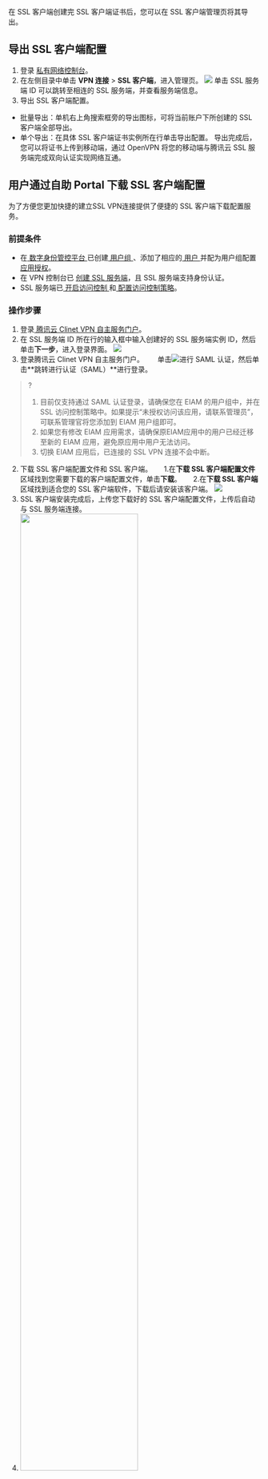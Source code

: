 在 SSL 客户端创建完 SSL 客户端证书后，您可以在 SSL 客户端管理页将其导出。

## 导出 SSL 客户端配置
1. 登录 [私有网络控制台](https://console.cloud.tencent.com/vpc/vpc?rid=1)。
2. 在左侧目录中单击 **VPN 连接** > **SSL 客户端**，进入管理页。
![](https://qcloudimg.tencent-cloud.cn/raw/474be4b7131b022ef549cb783a160fc4.png)
  单击 SSL 服务端 ID 可以跳转至相连的 SSL 服务端，并查看服务端信息。
3. 导出 SSL 客户端配置。
 - 批量导出：单机右上角搜索框旁的导出图标，可将当前账户下所创建的 SSL 客户端全部导出。
 - 单个导出：在具体 SSL 客户端证书实例所在行单击导出配置。
导出完成后，您可以将证书上传到移动端，通过 OpenVPN 将您的移动端与腾讯云 SSL 服务端完成双向认证实现网络互通。


## 用户通过自助 Portal 下载 SSL 客户端配置[](id:Portal)
为了方便您更加快捷的建立SSL VPN连接提供了便捷的 SSL 客户端下载配置服务。

### 前提条件
- 在[ 数字身份管控平台 ](https://console.cloud.tencent.com/eiam)已创建[ 用户组 ](https://cloud.tencent.com/document/product/1442/55067)、添加了相应的[ 用户 ](https://cloud.tencent.com/document/product/1442/55066)并配为用户组配置[ 应用授权](https://cloud.tencent.com/document/product/1442/55069)。
- 在 VPN 控制台已 [创建 SSL 服务端](https://cloud.tencent.com/document/product/554/63717)，且 SSL 服务端支持身份认证。
- SSL 服务端已[ 开启访问控制 ](https://cloud.tencent.com/document/product/554/75188)和[ 配置访问控制策略](https://cloud.tencent.com/document/product/554/75189)。


### 操作步骤
1. 登录[ 腾讯云 Clinet VPN 自主服务门户](http://self-service-test.vpn.woa.com/)。
  1. 在 SSL 服务端 ID 所在行的输入框中输入创建好的 SSL 服务端实例 ID，然后单击**下一步**，进入登录界面。
![](https://qcloudimg.tencent-cloud.cn/raw/e37b558345b8edeae794d9f650071c5f.png)
  2. 登录腾讯云 Clinet VPN 自主服务门户。      
单击![](https://qcloudimg.tencent-cloud.cn/raw/6c78a80d3aadbade303cd3158eba47b9.png)进行 SAML 认证，然后单击**跳转进行认证（SAML）**进行登录。
>?
>1. 目前仅支持通过 SAML 认证登录，请确保您在 EIAM 的用户组中，并在 SSL 访问控制策略中。如果提示“未授权访问该应用，请联系管理员”，可联系管理官将您添加到 EIAM 用户组即可。
>2. 如果您有修改 EIAM 应用需求，请确保原EIAM应用中的用户已经迁移至新的 EIAM 应用，避免原应用中用户无法访问。
>3. 切换 EIAM 应用后，已连接的 SSL VPN 连接不会中断。
>
2. 下载 SSL 客户端配置文件和 SSL 客户端。
     1.在**下载 SSL 客户端配置文件**区域找到您需要下载的客户端配置文件，单击**下载**。
     2.在**下载 SSL 客户端**区域找到适合您的 SSL 客户端软件，下载后请安装该客户端。
![](https://qcloudimg.tencent-cloud.cn/raw/3ab6a81b13fd4fad19931cdbc832cfe3.png)
3. SSL 客户端安装完成后，上传您下载好的 SSL 客户端配置文件，上传后自动与 SSL 服务端连接。
4. <img src="https://qcloudimg.tencent-cloud.cn/raw/b51ffdfba9caa56ccb742d2e60403d9a.png" width="70%">
